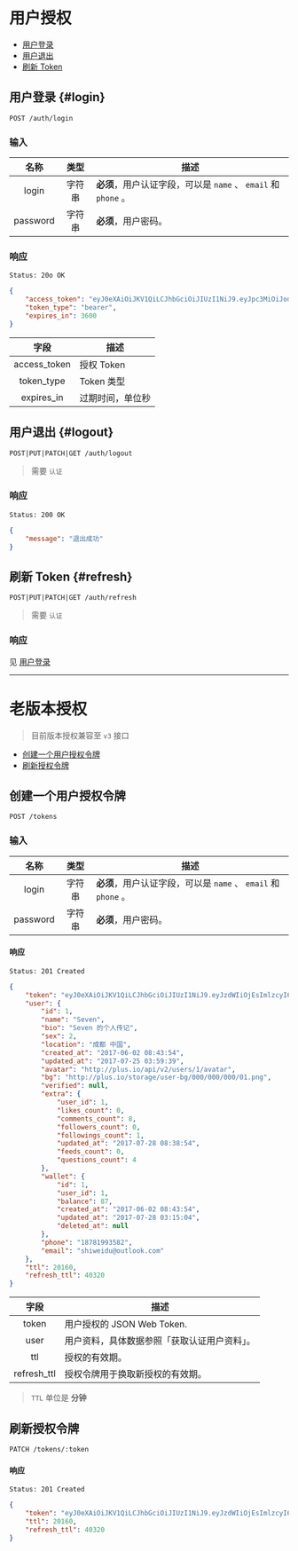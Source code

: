 # 用户授权

- [用户登录](#login)
- [用户退出](#logout)
- [刷新 Token](#refresh)

<a name="login"></a>
## 用户登录 {#login}

```
POST /auth/login
```

### 输入

| 名称 | 类型 | 描述 |
|:----:|:----:|----|
| login | 字符串 | **必须**，用户认证字段，可以是 `name` 、 `email` 和 `phone` 。 |
| password | 字符串 | **必须**，用户密码。 |

### 响应

```
Status: 20o OK
```
```json
{
    "access_token": "eyJ0eXAiOiJKV1QiLCJhbGciOiJIUzI1NiJ9.eyJpc3MiOiJodHRwOi8vcGx1cy5pby9hcGkvdjIvYXV0aC9sb2dpbiIsImlhdCI6MTUxNTU3NDE0MSwiZXhwIjoxNTE1NTc3NzQxLCJuYmYiOjE1MTU1NzQxNDEsImp0aSI6Imx1MWtFcDd1UjZpWnoxV3giLCJzdWIiOjEsInBydiI6IjQ4ZTQ1MzgzMWNlYmE1ZTU3YTQ3NWU2ODY0OWNmZGVlNmU5N2Q4ZDIifQ.0_u1dgb-rSr2o7nIx4Q1n1NNcr1LMAtgTbKsFFdUvmg",
    "token_type": "bearer",
    "expires_in": 3600
}
```

| 字段 | 描述 |
|:----:|----|
| access_token | 授权 Token |
| token_type | Token 类型 |
| expires_in | 过期时间，单位秒 |

<a name="login"></a>
## 用户退出 {#logout}

```
POST|PUT|PATCH|GET /auth/logout
```

> 需要 `认证`

### 响应

```
Status: 200 OK
```
```json
{
    "message": "退出成功"
}
```

<a name="login"></a>
## 刷新 Token {#refresh}

```
POST|PUT|PATCH|GET /auth/refresh
```

> 需要 `认证`

### 响应

见 [用户登录](#login)

-------------------

# 老版本授权

> 目前版本授权兼容至 `v3` 接口

- [创建一个用户授权令牌](#创建一个用户授权令牌)
- [刷新授权令牌](#刷新授权令牌)

## 创建一个用户授权令牌

```
POST /tokens
```

### 输入

| 名称 | 类型 | 描述 |
|:----:|:----:|----|
| login | 字符串 | **必须**，用户认证字段，可以是 `name` 、 `email` 和 `phone` 。 |
| password | 字符串 | **必须**，用户密码。 |

#### 响应

```
Status: 201 Created
```
```json
{
    "token": "eyJ0eXAiOiJKV1QiLCJhbGciOiJIUzI1NiJ9.eyJzdWIiOjEsImlzcyI6Imh0dHA6Ly9wbHVzLmlvL2FwaS92Mi90b2tlbnMiLCJpYXQiOjE1MDEzMTQyNTIsImV4cCI6MTUwMjUyMzg1MiwibmJmIjoxNTAxMzE0MjUyLCJqdGkiOiJvU0VpdGUwTnp4Y0RTSTJQIn0.1Xga2eSZS013Baao0PO2rx6s1riL0goJIsAvU93DLgc",
    "user": {
        "id": 1,
        "name": "Seven",
        "bio": "Seven 的个人传记",
        "sex": 2,
        "location": "成都 中国",
        "created_at": "2017-06-02 08:43:54",
        "updated_at": "2017-07-25 03:59:39",
        "avatar": "http://plus.io/api/v2/users/1/avatar",
        "bg": "http://plus.io/storage/user-bg/000/000/000/01.png",
        "verified": null,
        "extra": {
            "user_id": 1,
            "likes_count": 0,
            "comments_count": 8,
            "followers_count": 0,
            "followings_count": 1,
            "updated_at": "2017-07-28 08:38:54",
            "feeds_count": 0,
            "questions_count": 4
        },
        "wallet": {
            "id": 1,
            "user_id": 1,
            "balance": 87,
            "created_at": "2017-06-02 08:43:54",
            "updated_at": "2017-07-28 03:15:04",
            "deleted_at": null
        },
        "phone": "18781993582",
        "email": "shiweidu@outlook.com"
    },
    "ttl": 20160,
    "refresh_ttl": 40320
}
```

| 字段 | 描述 |
|:----:|----|
| token | 用户授权的 JSON Web Token. |
| user | 用户资料，具体数据参照「获取认证用户资料」。 |
| ttl | 授权的有效期。 |
| refresh_ttl | 授权令牌用于换取新授权的有效期。 |

> `TTL` 单位是 **分钟**

## 刷新授权令牌

```
PATCH /tokens/:token
```

#### 响应

```
Status: 201 Created
```
```json
{
    "token": "eyJ0eXAiOiJKV1QiLCJhbGciOiJIUzI1NiJ9.eyJzdWIiOjEsImlzcyI6Imh0dHA6Ly9wbHVzLmlvL2FwaS92Mi90b2tlbnMvZXlKMGVYQWlPaUpLVjFRaUxDSmhiR2NpT2lKSVV6STFOaUo5LmV5SnpkV0lpT2pFc0ltbHpjeUk2SW1oMGRIQTZMeTl3YkhWekxtbHZMMkZ3YVM5Mk1pOTBiMnRsYm5NaUxDSnBZWFFpT2pFMU1EQXpOalUxTVRjc0ltVjRjQ0k2TVRVd01UVTNOVEV4Tnl3aWJtSm1Jam94TlRBd016WTFOVEUzTENKcWRHa2lPaUpLT1RKVlJsRlRaVm96UkRGUFVsaFRJbjAuejNkNTBXZm5lSUIyTk45N2FSWW9lSFAwUjhyN1l0STJSVmxRUEVFWElaSSIsImlhdCI6MTUwMDM2NTUxNywiZXhwIjoxNTAxNTc1MTI4LCJuYmYiOjE1MDAzNjU1MjgsImp0aSI6IkV0S3VXUWd2VHlkMnpQSXcifQ.MJt3fz0hgH7BJNa1oC-9H3BZa3vIxS2oHu5OG9g39O8",
    "ttl": 20160,
    "refresh_ttl": 40320
}
```
